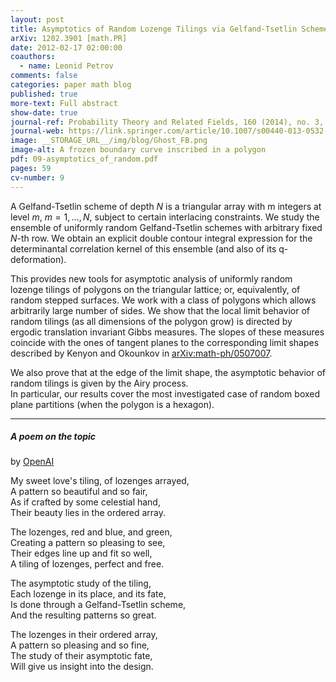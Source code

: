 ```yaml
---
layout: post
title: Asymptotics of Random Lozenge Tilings via Gelfand-Tsetlin Schemes
arXiv: 1202.3901 [math.PR]
date: 2012-02-17 02:00:00
coauthors:
  - name: Leonid Petrov
comments: false
categories: paper math blog
published: true
more-text: Full abstract
show-date: true
journal-ref: Probability Theory and Related Fields, 160 (2014), no. 3, 429-487
journal-web: https://link.springer.com/article/10.1007/s00440-013-0532-x
image: __STORAGE_URL__/img/blog/Ghost_FB.png
image-alt: A frozen boundary curve inscribed in a polygon
pdf: 09-asymptotics_of_random.pdf
pages: 59
cv-number: 9
---
```


A Gelfand-Tsetlin scheme of depth $N$ is a triangular array with m integers at
level $m$, $m=1,\ldots,N$, subject to certain interlacing constraints. We study the
ensemble of uniformly random Gelfand-Tsetlin schemes with arbitrary fixed $N$-th
row. We obtain an explicit double contour integral expression for the
determinantal correlation kernel of this ensemble (and also of its
q-deformation).<!--more-->

This provides new tools for asymptotic analysis of uniformly random lozenge
tilings of polygons on the triangular lattice; or, equivalently, of random
stepped surfaces. We work with a class of polygons which allows arbitrarily
large number of sides. We show that the local limit behavior of random tilings
(as all dimensions of the polygon grow) is directed by ergodic translation
invariant Gibbs measures. The slopes of these measures coincide with the ones
of tangent planes to the corresponding limit shapes described by Kenyon and
Okounkov in <a href="https://arxiv.org/abs/math-ph/0507007">arXiv:math-ph/0507007</a>. 

We also prove that at the edge of the limit
shape, the asymptotic behavior of random tilings is given by the Airy process.
<br />In particular, our results cover the most investigated case of random boxed
plane partitions (when the polygon is a hexagon).

---

##### A poem on the topic 

by [OpenAI](https://beta.openai.com/playground)

<p class="mt-4">
My sweet love's tiling, of lozenges arrayed,<br>
A pattern so beautiful and so fair,<br>
As if crafted by some celestial hand,<br>
Their beauty lies in the ordered array.<br>
</p><p>
The lozenges, red and blue, and green,<br>
Creating a pattern so pleasing to see,<br>
Their edges line up and fit so well,<br>
A tiling of lozenges, perfect and free.<br>
</p><p>
The asymptotic study of the tiling,<br>
Each lozenge in its place, and its fate,<br>
Is done through a Gelfand-Tsetlin scheme,<br>
And the resulting patterns so great.<br>
</p><p class="mb-5">
The lozenges in their ordered array,<br>
A pattern so pleasing and so fine,<br>
The study of their asymptotic fate,<br>
Will give us insight into the design.<br>
</p>